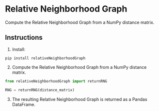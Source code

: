 # Relative Neighborhood Graph

Compute the Relative Neighborhood Graph from a NumPy distance matrix. 

## Instructions

1. Install:

```
pip install relativeNeighborhoodGraph
```

2. Compute the Relative Neighborhood Graph from a NumPy distance matrix.

```python
from relativeNeighborhoodGraph import returnRNG

RNG = returnRNG(distance_matrix)
```

3. The resulting Relative Neighborhood Graph is returned as a Pandas DataFrame.